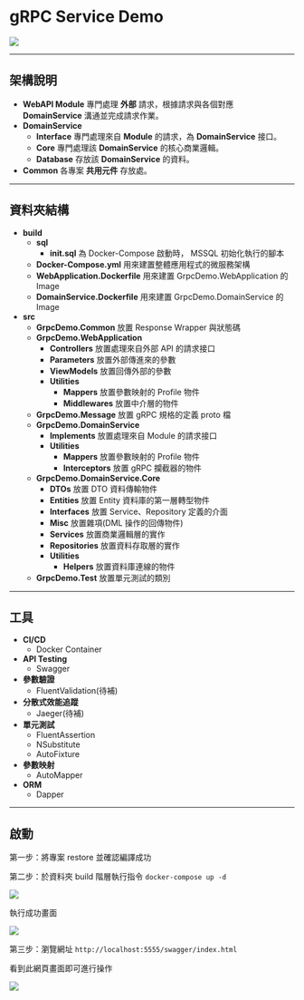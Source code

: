 # gRPC Service Demo

![](https://i.imgur.com/tcuxrOd.png)

---

## 架構說明

* **WebAPI Module**
專門處理 **外部** 請求，根據請求與各個對應 **DomainService** 溝通並完成請求作業。
* **DomainService** 
    * **Interface**
    專門處理來自 **Module** 的請求，為 **DomainService** 接口。
    * **Core**
    專門處理該 **DomainService** 的核心商業邏輯。
    * **Database**
    存放該 **DomainService** 的資料。
* **Common**
各專案 **共用元件** 存放處。

---

## 資料夾結構

* **build**
    * **sql**
        * **init.sql** 為 Docker-Compose 啟動時， MSSQL 初始化執行的腳本
    * **Docker-Compose.yml** 用來建置整體應用程式的微服務架構
    * **WebApplication.Dockerfile** 用來建置 GrpcDemo.WebApplication 的 Image
    * **DomainService.Dockerfile** 用來建置 GrpcDemo.DomainService 的 Image
* **src**
    * **GrpcDemo.Common** 放置 Response Wrapper 與狀態碼
    * **GrpcDemo.WebApplication**
        * **Controllers** 放置處理來自外部 API 的請求接口
        * **Parameters** 放置外部傳進來的參數
        * **ViewModels** 放置回傳外部的參數
        * **Utilities**
            * **Mappers** 放置參數映射的 Profile 物件
            * **Middlewares** 放置中介層的物件
    * **GrpcDemo.Message** 放置 gRPC 規格的定義 proto 檔
    * **GrpcDemo.DomainService**
        * **Implements** 放置處理來自 Module 的請求接口
        * **Utilities**
            * **Mappers** 放置參數映射的 Profile 物件
            * **Interceptors** 放置 gRPC 攔截器的物件
    * **GrpcDemo.DomainService.Core**
        * **DTOs** 放置 DTO 資料傳輸物件
        * **Entities** 放置 Entity 資料庫的第一層轉型物件
        * **Interfaces** 放置 Service、Repository 定義的介面
        * **Misc** 放置雜項(DML 操作的回傳物件)
        * **Services** 放置商業邏輯層的實作
        * **Repositories** 放置資料存取層的實作
        * **Utilities**
            * **Helpers** 放置資料庫連線的物件
    * **GrpcDemo.Test** 放置單元測試的類別

---

## 工具
* **CI/CD**
    * Docker Container
* **API Testing**
    * Swagger
* **參數驗證**
    * FluentValidation(待補)
* **分散式效能追蹤**
    * Jaeger(待補)
* **單元測試**
    * FluentAssertion
    * NSubstitute
    * AutoFixture
* **參數映射**
    * AutoMapper
* **ORM**
    * Dapper

---

## 啟動

第一步：將專案 restore 並確認編譯成功

第二步：於資料夾 build 階層執行指令 `docker-compose up -d`

![](https://i.imgur.com/KLHd2a3.jpg)

執行成功畫面

![](https://i.imgur.com/6t1kqEC.png)

第三步：瀏覽網址 `http://localhost:5555/swagger/index.html`

看到此網頁畫面即可進行操作

![](https://i.imgur.com/ztzLtbB.png)


